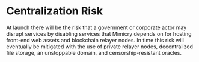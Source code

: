 # Centralization Risk

At launch there will be the risk that a government or corporate actor may disrupt services by disabling services that Mimicry depends on for hosting front-end web assets and blockchain relayer nodes. In time this risk will eventually be mitigated with the use of private relayer nodes, decentralized file storage, an unstoppable domain, and censorship-resistant oracles.
